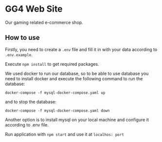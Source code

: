 # GG4 Web Site

Our gaming related e-commerce shop.

## How to use

Firstly, you need to create a `.env` file and fill it in with your data according to `.env.example`.

Execute `npm install` to get required packages.

We used docker to run our database, so to be able to use database you need to install docker and execute the following command to run the database:

`docker-compose -f mysql-docker-compose.yaml up`

and to stop the database:

`docker-compose -f mysql-docker-compose.yaml down`

Another option is to install mysql on your local machine and configure it according to .env file.

Run application with `npm start` and use it at `localhos: port`